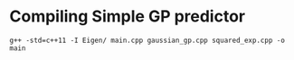 # Compiling Simple GP predictor

    g++ -std=c++11 -I Eigen/ main.cpp gaussian_gp.cpp squared_exp.cpp -o main

